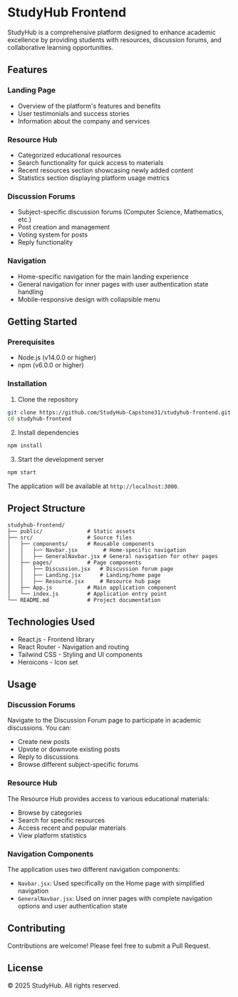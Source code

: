# StudyHub Frontend

StudyHub is a comprehensive platform designed to enhance academic excellence by providing students with resources, discussion forums, and collaborative learning opportunities.

## Features

### Landing Page
- Overview of the platform's features and benefits
- User testimonials and success stories
- Information about the company and services

### Resource Hub
- Categorized educational resources
- Search functionality for quick access to materials
- Recent resources section showcasing newly added content
- Statistics section displaying platform usage metrics

### Discussion Forums
- Subject-specific discussion forums (Computer Science, Mathematics, etc.)
- Post creation and management
- Voting system for posts
- Reply functionality

### Navigation
- Home-specific navigation for the main landing experience
- General navigation for inner pages with user authentication state handling
- Mobile-responsive design with collapsible menu

## Getting Started

### Prerequisites
- Node.js (v14.0.0 or higher)
- npm (v6.0.0 or higher)

### Installation

1. Clone the repository
```bash
git clone https://github.com/StudyHub-Capstone31/studyhub-frontend.git
cd studyhub-frontend
```

2. Install dependencies
```bash
npm install
```

3. Start the development server
```bash
npm start
```

The application will be available at `http://localhost:3000`.

## Project Structure

```
studyhub-frontend/
├── public/              # Static assets
├── src/                 # Source files
│   ├── components/      # Reusable components
│   │   ├── Navbar.jsx        # Home-specific navigation
│   │   ├── GeneralNavbar.jsx # General navigation for other pages
│   ├── pages/           # Page components
│   │   ├── Discussion.jsx   # Discussion forum page
│   │   ├── Landing.jsx      # Landing/home page
│   │   ├── Resource.jsx     # Resource hub page
│   ├── App.js           # Main application component
│   └── index.js         # Application entry point
└── README.md            # Project documentation
```

## Technologies Used

- React.js - Frontend library
- React Router - Navigation and routing
- Tailwind CSS - Styling and UI components
- Heroicons - Icon set

## Usage

### Discussion Forums
Navigate to the Discussion Forum page to participate in academic discussions. You can:
- Create new posts
- Upvote or downvote existing posts
- Reply to discussions
- Browse different subject-specific forums

### Resource Hub
The Resource Hub provides access to various educational materials:
- Browse by categories
- Search for specific resources
- Access recent and popular materials
- View platform statistics

### Navigation Components
The application uses two different navigation components:
- `Navbar.jsx`: Used specifically on the Home page with simplified navigation
- `GeneralNavbar.jsx`: Used on inner pages with complete navigation options and user authentication state

## Contributing
Contributions are welcome! Please feel free to submit a Pull Request.

## License
© 2025 StudyHub. All rights reserved.

